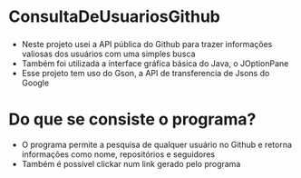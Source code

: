 # ConsultaDeUsuariosGithub

###

- Neste projeto usei a API pública do Github para trazer informações valiosas dos usuários com uma simples busca
- Também foi utilizada a interface gráfica básica do Java, o JOptionPane
- Esse projeto tem uso do Gson, a API de transferencia de Jsons do Google

###

# Do que se consiste o programa?

- O programa permite a pesquisa de qualquer usuário no Github e retorna informações como nome, repositórios e seguidores
- Também é possível clickar num link gerado pelo programa
